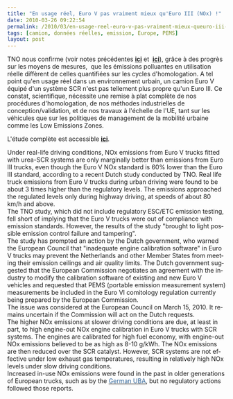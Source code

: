 ```yaml
---
title: "En usage réel, Euro V pas vraiment mieux qu'Euro III (NOx) !"
date: 2010-03-26 09:22:54
permalink: /2010/03/en-usage-reel-euro-v-pas-vraiment-mieux-queuro-iii-nox.html
tags: [camion, données réelles, emission, Europe, PEMS]
layout: post
---
```


<p class="initial"><span lang="EN-GB" style="text-decoration: none"> TNO nous confirme (voir notes précédentes <strong><a href="https://gabrielplassat.github.io/transportsdufutur/2010/01/quand-viendra-lheure-de-la-connaissance-des-emissions-reelles.html" target="_blank">ici</a></strong> et  <strong><span style="text-decoration: underline"><a href="https://gabrielplassat.github.io/transportsdufutur/2010/02/la-pollution-un-probleme-resolu.html" target="_blank">ici</a></span></strong>), grâce à des progrès sur les moyens de mesures,  que les émissions polluantes en utilisation réelle diffèrent de celles quantifiées sur les cycles d'homologation. A tel point qu'en usage réel dans un environnement urbain, un camion Euro V équipé d'un système SCR n'est pas tellement plus propre qu'un Euro III. Ce constat, scientifique, nécessite une remise à plat complète de nos procédures d'homologation, de nos méthodes industrielles de conception/validation, et de nos travaux à l'échelle de l'UE, tant sur les véhicules que sur les politiques de management de la mobilité urbaine comme les Low Emissions Zones.</span></p> <p class="initial"><span lang="EN-GB">L'étude complète est accessible <strong><span style="text-decoration: underline"><a href="http://www.leefmilieu.nl/pdf_s/2009-12-02_TNO%20Rapport_On-road%20NOx%20emissions%20of%20Euro-V%20trucks.pdf" target="_blank">ici</a></span></strong>.</span></p> <p class="initial"><span lang="EN-GB"> </span></p>  <!--more-->  <p class="initial"><span lang="EN-GB">Under real-life driving conditions, NOx emissions from Euro V trucks fitted with urea-SCR systems are only marginally better than emissions from Euro III trucks, even though the Euro V NOx standard is 60% lower than the Euro III standard, according to a recent Dutch study conducted by TNO. Real life truck emissions from Euro V trucks during urban driving were found to be about 3 times higher than the regulatory levels. The emissions approached the regulated levels only during highway driving, at speeds of about 80 km/h and above.</span><br /><span lang="EN-GB">The TNO study, which did not include regulatory ESC/ETC emission testing, fell short of implying that the Euro V trucks were out of compliance with emission standards. However, the results of the study "brought to light possible emission control failure and tampering".</span><br /><span lang="EN-GB">The study has prompted an action by the Dutch government, who warned the European Council that "inadequate engine calibration software" in Euro V trucks may prevent the </span><span lang="EN-GB">Netherlands</span><span lang="EN-GB"> and other </span><span lang="EN-GB">Member</span><span lang="EN-GB"> </span><span lang="EN-GB">States</span><span lang="EN-GB"> from meeting their emission ceilings and air quality limits. The Dutch government suggested that the European Commission negotiates an agreement with the industry to modify the calibration software of existing and new Euro V vehicles and requested that PEMS (portable emission measurement system) measurements be included in the Euro VI comitology regulation currently being prepared by the European Commission.</span><br /><span lang="EN-GB">The issue was considered at the European Council on </span><span lang="EN-GB">March 15, 2010</span><span lang="EN-GB">. It remains uncertain if the Commission will act on the Dutch requests.</span><br /><span lang="EN-GB">The higher NOx emissions at slower driving conditions are due, at least in part, to high engine-out NOx engine calibration in Euro V trucks with SCR systems. The engines are calibrated for high fuel economy, with engine-out NOx emissions believed to be as high as 8-10 g/kWh. The NOx emissions are then reduced over the SCR catalyst. However, SCR systems are not effective under low exhaust gas temperatures, resulting in relatively high NOx levels under slow driving conditions.</span><br /><span lang="EN-GB">Increased in-use NOx emissions were found in the past in older generations of European trucks, such as by the </span><span><a href="http://www.dieselnet.com/news/2003/02uba.php" title="archive news article"><span lang="EN-GB"><font color="#336699">German UBA</font></span></a></span><span lang="EN-GB">, but no regulatory actions followed those reports.</span></p>
